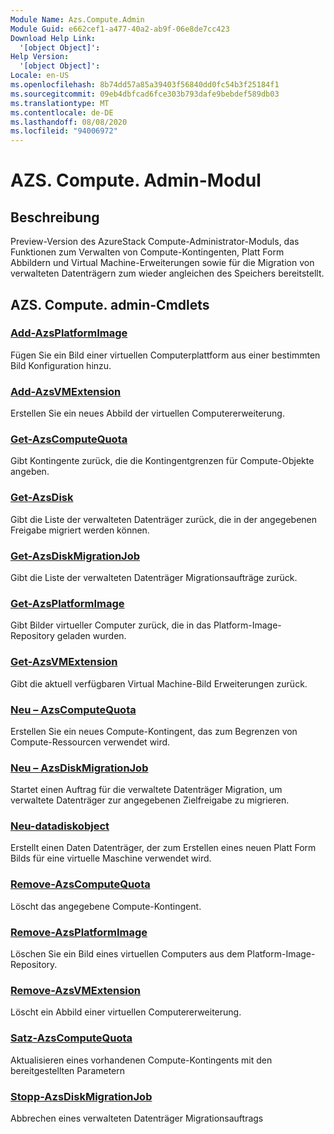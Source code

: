 ```yaml
---
Module Name: Azs.Compute.Admin
Module Guid: e662cef1-a477-40a2-ab9f-06e8de7cc423
Download Help Link:
  '[object Object]': 
Help Version:
  '[object Object]': 
Locale: en-US
ms.openlocfilehash: 8b74dd57a85a39403f56840dd0fc54b3f25184f1
ms.sourcegitcommit: 09eb4dbfcad6fce303b793dafe9bebdef589db03
ms.translationtype: MT
ms.contentlocale: de-DE
ms.lasthandoff: 08/08/2020
ms.locfileid: "94006972"
---
```

# AZS. Compute. Admin-Modul
## Beschreibung
Preview-Version des AzureStack Compute-Administrator-Moduls, das Funktionen zum Verwalten von Compute-Kontingenten, Platt Form Abbildern und Virtual Machine-Erweiterungen sowie für die Migration von verwalteten Datenträgern zum wieder angleichen des Speichers bereitstellt.

## AZS. Compute. admin-Cmdlets
### [Add-AzsPlatformImage](Add-AzsPlatformImage.md)
Fügen Sie ein Bild einer virtuellen Computerplattform aus einer bestimmten Bild Konfiguration hinzu.

### [Add-AzsVMExtension](Add-AzsVMExtension.md)
Erstellen Sie ein neues Abbild der virtuellen Computererweiterung.

### [Get-AzsComputeQuota](Get-AzsComputeQuota.md)
Gibt Kontingente zurück, die die Kontingentgrenzen für Compute-Objekte angeben.

### [Get-AzsDisk](Get-AzsDisk.md)
Gibt die Liste der verwalteten Datenträger zurück, die in der angegebenen Freigabe migriert werden können.

### [Get-AzsDiskMigrationJob](Get-AzsDiskMigrationJob.md)
Gibt die Liste der verwalteten Datenträger Migrationsaufträge zurück.

### [Get-AzsPlatformImage](Get-AzsPlatformImage.md)
Gibt Bilder virtueller Computer zurück, die in das Platform-Image-Repository geladen wurden.

### [Get-AzsVMExtension](Get-AzsVMExtension.md)
Gibt die aktuell verfügbaren Virtual Machine-Bild Erweiterungen zurück.

### [Neu – AzsComputeQuota](New-AzsComputeQuota.md)
Erstellen Sie ein neues Compute-Kontingent, das zum Begrenzen von Compute-Ressourcen verwendet wird.

### [Neu – AzsDiskMigrationJob](New-AzsDiskMigrationJob.md)
Startet einen Auftrag für die verwaltete Datenträger Migration, um verwaltete Datenträger zur angegebenen Zielfreigabe zu migrieren.

### [Neu-datadiskobject](New-DataDiskObject.md)
Erstellt einen Daten Datenträger, der zum Erstellen eines neuen Platt Form Bilds für eine virtuelle Maschine verwendet wird.

### [Remove-AzsComputeQuota](Remove-AzsComputeQuota.md)
Löscht das angegebene Compute-Kontingent.

### [Remove-AzsPlatformImage](Remove-AzsPlatformImage.md)
Löschen Sie ein Bild eines virtuellen Computers aus dem Platform-Image-Repository.

### [Remove-AzsVMExtension](Remove-AzsVMExtension.md)
Löscht ein Abbild einer virtuellen Computererweiterung.

### [Satz-AzsComputeQuota](Set-AzsComputeQuota.md)
Aktualisieren eines vorhandenen Compute-Kontingents mit den bereitgestellten Parametern

### [Stopp-AzsDiskMigrationJob](Stop-AzsDiskMigrationJob.md)
Abbrechen eines verwalteten Datenträger Migrationsauftrags

